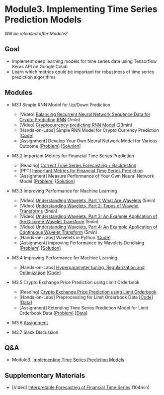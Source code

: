 # Module3. Implementing Time Series Prediction Models

*Will be released after Module2*

## Goal
- Implement deep learning models for time series data using Tensorflow Keras API on Google Colab 
- Learn which metrics could be important for robustness of time series prediction algorithms 

## Modules
- M3.1 Simple RNN Model for Up/Down Prediction
    - [Video] [Balancing Recurrent Neural Network Sequence Data for Crypto Predicting RNN](https://pythonprogramming.net/balancing-rnn-data-deep-learning-python-tensorflow-keras/) (7min)
    - [Video] [Cryptocurrency-predicting RNN Model](https://pythonprogramming.net/crypto-rnn-model-deep-learning-python-tensorflow-keras/) (23min)
    - [Hands-on-Labs] Simple RNN Model for Crypto Currency Prediction [[Code](https://colab.research.google.com/drive/1AzPfrMqrhUxgE8EN0WTPoJ39B5xIEx-a)]
    - [Assignment] Develop Your Own Neural Network Model for Various Outcome [[Problem](https://colab.research.google.com/drive/1XO3bqzJXHe1R-cMcOsHWJ0GRu45ofB0K)] [[Solution](https://colab.research.google.com/drive/10T0p4FuaF4Bgph3dFRSYxbRMYkVPS9gN)]

- M3.2 Important Metrics for Financial Time Series Prediction
    - [Reading] [Correct Time Series Forecasting + Backtesting](https://medium.com/machine-learning-world/neural-networks-for-algorithmic-trading-1-2-correct-time-series-forecasting-backtesting-9776bfd9e589)
    - [PPT] [Important Metrics for Financial Time Series Prediction](https://drive.google.com/open?id=1N5W1dg7h4dnF0fSZ9ohy_I5Of46Is3AD)
    - [Assignment] Measure Performance of Your Own Neural Network Model [[Problem](https://colab.research.google.com/drive/1r0J7BBB0S7HmyVfFRLJD24XPC_bzg8ea)] [[Solution](https://colab.research.google.com/drive/1sJA328dcutKrVTe4WvFARVMFZ8zX6_Wl)]

- M3.3 Improving Performance for Machine Learning
    - [Video] [Understanding Wavelets, Part 1: What Are Wavelets](https://youtu.be/QX1-xGVFqmw) (5min)
    - [Video] [Understanding Wavelets, Part 2: Types of Wavelet Transforms](https://youtu.be/F7Lg-nFYooU) (5min)
    - [Video] [Understanding Wavelets, Part 3: An Example Application of the Discrete Wavelet Transform](https://youtu.be/-OhibnAXBEM) (5min)
    - [Video] [Understanding Wavelets, Part 4: An Example Application of Continuous Wavelet Transform](https://youtu.be/GV34hKXDw_c) (5min)
    - [Hands-on-Labs] Wavelets in Python [[Code](https://colab.research.google.com/drive/1veaRKiVGaLQ_0iFQ7yF85E5SIdFUiBco)]
    - [Assignment] Improving Performance by Wavelets Denoising [[Problem](https://colab.research.google.com/drive/1OCNlwAr0cYDw3g2_XReg8UTPLeMqwior)] [[Solution](https://colab.research.google.com/drive/16hGhkA8ZfS6jNFE3RNG4EYcDS4BRASmH)]

- M3.4 Improving Performance for Machine Learning
    - [Hands-on-Labs] [Hyperparameter tuning, Regularization and Optimization](https://drive.google.com/open?id=1YV__t4FruWkBkLeU5ECyK-AUiaCIivq0) [[Code](https://colab.research.google.com/drive/1T8hfFVuSUMohKNPYq9L1j2IQ_Ch5nyjL)]

- M3.5 Crypto Exchange Price Prediction using Limit Orderbook
    - [Reading] [Crypto Exchange Price Prediction using Limit Orderbook](https://drive.google.com/open?id=1U86rW0rL7ZMld4txXi40SEfACVJ0r3vZ)
    - [Hands-on-Labs] Preprocessing for Limit Orderbook Data [[Code]()] [[Data]()]
    - [Assignment] Extending Time Series Prediction Model for Limit Orderbook Data [[Problem]()] [[Data]()]

- M3.6 [Assignment]()
- M3.7 Slack Discussion

## Q&A
- Module3. [Implementing Time Series Prediction Models](../Q&A/Module3.md)

## Supplementary Materials
- [Video] [Interpretable Forecasting of Financial Time Series](https://youtu.be/gX8gyri8E28?t=107) (104min)